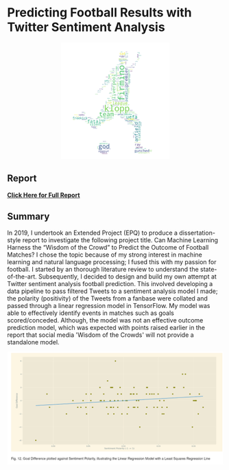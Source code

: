 # Predicting Football Results with Twitter Sentiment Analysis

<div style="text-align:center"><img src="lfcwc.png" width="50%" /></div>  

## Report 
[**Click Here for Full Report**](EPQ_FINAL.pdf)  

## Summary
In 2019, I undertook an Extended Project (EPQ) to produce a dissertation-style report to investigate the following project title. Can Machine Learning Harness the “Wisdom of the Crowd” to Predict the Outcome of Football Matches? I chose the topic because of my strong interest in machine learning and natural language processing; I fused this with my passion for football. I started by an thorough literature review to understand the state-of-the-art. Subsequently, I decided to design and build my own attempt at Twitter sentiment analysis football prediction. This involved developing a data pipeline to pass filtered Tweets to a sentiment analysis model I made; the polarity (positivity) of the Tweets from a fanbase were collated and passed through a linear regression model in TensorFlow. My model was able to effectively identify events in matches such as goals scored/conceded. Although, the model was not an effective outcome prediction model, which was expected with points raised earlier in the report that social media 'Wisdom of the Crowds' will not provide a standalone model.  

<div style="text-align:center"><img src="tweetCorrelation.png"  /></div>  

